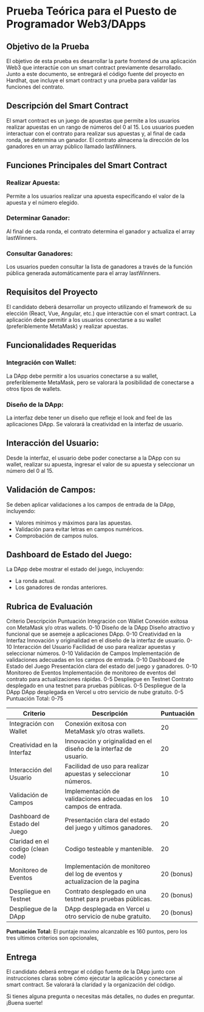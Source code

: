 # Prueba Teórica para el Puesto de Programador Web3/DApps

## Objetivo de la Prueba

El objetivo de esta prueba es desarrollar la parte frontend de una aplicación Web3 que interactúe con un smart contract previamente desarrollado. 
Junto a este documento, se entregará el código fuente del proyecto en Hardhat, que incluye el smart contract y una prueba para validar las funciones del contrato.


## Descripción del Smart Contract

El smart contract es un juego de apuestas que permite a los usuarios realizar apuestas en un rango de números del 0 al 15. 
Los usuarios pueden interactuar con el contrato para realizar sus apuestas y, al final de cada ronda, se determina un ganador. 
El contrato almacena la dirección de los ganadores en un array público llamado lastWinners.


## Funciones Principales del Smart Contract

### Realizar Apuesta: 

Permite a los usuarios realizar una apuesta especificando el valor de la apuesta y el número elegido.


### Determinar Ganador: 

Al final de cada ronda, el contrato determina el ganador y actualiza el array lastWinners.


### Consultar Ganadores: 

Los usuarios pueden consultar la lista de ganadores a través de la función pública generada automáticamente para el array lastWinners.


## Requisitos del Proyecto

El candidato deberá desarrollar un proyecto utilizando el framework de su elección (React, Vue, Angular, etc.) que interactúe con el smart contract. 
La aplicación debe permitir a los usuarios conectarse a su wallet (preferiblemente MetaMask) y realizar apuestas.


## Funcionalidades Requeridas

### Integración con Wallet: 

La DApp debe permitir a los usuarios conectarse a su wallet, preferiblemente MetaMask, pero se valorará la posibilidad de conectarse a otros tipos de wallets.


### Diseño de la DApp: 

La interfaz debe tener un diseño que refleje el look and feel de las aplicaciones DApp. Se valorará la creatividad en la interfaz de usuario.


## Interacción del Usuario: 

Desde la interfaz, el usuario debe poder conectarse a la DApp con su wallet, realizar su apuesta, ingresar el valor de su apuesta y seleccionar un número del 0 al 15.


## Validación de Campos: 

Se deben aplicar validaciones a los campos de entrada de la DApp, incluyendo:
- Valores mínimos y máximos para las apuestas.
- Validación para evitar letras en campos numéricos.
- Comprobación de campos nulos.


## Dashboard de Estado del Juego: 

La DApp debe mostrar el estado del juego, incluyendo:
- La ronda actual.
- Los ganadores de rondas anteriores.


## Rubrica de Evaluación
Criterio	Descripción	Puntuación
Integración con Wallet	Conexión exitosa con MetaMask y/o otras wallets.	0-10
Diseño de la DApp	Diseño atractivo y funcional que se asemeje a aplicaciones DApp.	0-10
Creatividad en la Interfaz	Innovación y originalidad en el diseño de la interfaz de usuario.	0-10
Interacción del Usuario	Facilidad de uso para realizar apuestas y seleccionar números.	0-10
Validación de Campos	Implementación de validaciones adecuadas en los campos de entrada.	0-10
Dashboard de Estado del Juego	Presentación clara del estado del juego y ganadores.	0-10
Monitoreo de Eventos	Implementación de monitoreo de eventos del contrato para actualizaciones rápidas.	0-5
Despliegue en Testnet	Contrato desplegado en una testnet para pruebas públicas.	0-5
Despliegue de la DApp	DApp desplegada en Vercel u otro servicio de nube gratuito.	0-5
Puntuación Total: 0-75


| Criterio                           | Descripción                                                                 | Puntuación |
|------------------------------------|-----------------------------------------------------------------------------|------------|
| Integración con Wallet             | Conexión exitosa con MetaMask y/o otras wallets.                            | 20         |
| Creatividad en la Interfaz         | Innovación y originalidad en el diseño de la interfaz de usuario.           | 20         |
| Interacción del Usuario            | Facilidad de uso para realizar apuestas y seleccionar números.              | 10         |
| Validación de Campos               | Implementación de validaciones adecuadas en los campos de entrada.          | 10         |
| Dashboard de Estado del Juego      | Presentación clara del estado del juego y ultimos ganadores.                | 20         |
| Claridad en el codigo (clean code) | Codigo testeable y mantenible.                                              | 20         |
| Monitoreo de Eventos               | Implementación de monitoreo del log de eventos y actualizacion de la pagina | 20 (bonus) |
| Despliegue en Testnet              | Contrato desplegado en una testnet para pruebas públicas.                   | 20 (bonus) |
| Despliegue de la DApp              | DApp desplegada en Vercel u otro servicio de nube gratuito.                 | 20 (bonus) |

**Puntuación Total:** 
El puntaje maximo alcanzable es 160 puntos, pero los tres ultimos criterios son opcionales,  

## Entrega

El candidato deberá entregar el código fuente de la DApp junto con instrucciones claras sobre cómo ejecutar la aplicación y conectarse al smart contract. Se valorará la claridad y la organización del código.

Si tienes alguna pregunta o necesitas más detalles, no dudes en preguntar. ¡Buena suerte!

